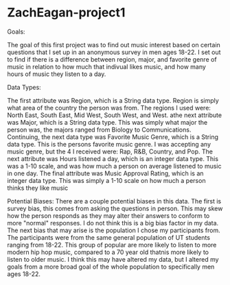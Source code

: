 # ZachEagan-project1

Goals:

The goal of this first project was to find out music interest based on certain questions that I set up in an anonymous survey in men ages 18-22. I set out to find if there is a difference between region, major, and favorite genre of music in relation to how much that indivual likes music, and how many hours of music they listen to a day. 

Data Types:

The first attribute was Region, which is a String data type. Region is simply what area of the country the person was from. The regions I used were: North East, South East, Mid West, South West, and West. athe next attribute was Major, which is a String data type. This was simply what major the person was, the majors ranged from Biology to Communications. Continuing, the next data type was Favorite Music Genre, which is a String data type. This is the persons favorite music genre. I was accepting any music genre, but the 4 I received were: Rap, R&B, Country, and Pop. The next attribute was Hours listened a day, which is an integer data type. This was a 1-10 scale, and was how much a person on average listened to music in one day. The final attribute was Music Approval Rating, which is an integer data type. This was simply a 1-10 scale on how much a person thinks they like music

Potential Biases:
There are a couple potential biases in this data. The first is survey bias, this comes from asking the questions in person. This may skew how the person responds as they may alter their answers to conform to more "normal" responses. I do not think this is a big bias factor in my data. The next bias that may arise is the population I chose my participants from. The participants were from the same general population of UT students ranging from 18-22. This group of popular are more likely to listen to more modern hip hop music, compared to a 70 year old thatnis more likely to listen to older music. I think this may have altered my data, but I altered my goals from a more broad goal of the whole population to specifically men ages 18-22. 

